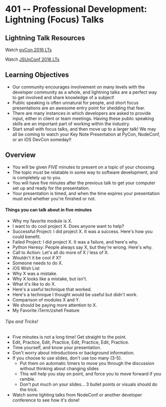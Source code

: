 401 -- Professional Development: Lightning (Focus) Talks
===

## Lightning Talk Resources
Watch [pyCon 2016 LTs]

Watch [JSUnConf 2016 LTs]

## Learning Objectives
* Our community encourages involvement on many levels with the developer community as a whole, and lightning talks are a perfect way to get involved and share knowledge of a subject!
* Public speaking is often unnatural for people, and short focus presentations are an awesome entry point for shedding that fear.
* There are many instances in which developers are asked to provide input, either in client or team meetings. Having these public speaking skills are an important part of working within the industry.
* Start small with focus talks, and then move up to a larger talk! We may all be coming to watch your Key Note Presentation at PyCon, NodeConf, or an iOS DevCon someday!!

## Overview
* You will be given *FIVE* minutes to present on a topic of your choosing.
* The topic must be relatable in some way to software development, and is completely up to you.
* You will have five minutes after the previous talk to get your computer set up and ready for the presentation.
* Your presentation is timed, and when the time expires your presentation must end whether you're finished or not. 


#### Things you can talk about in five minutes
* Why my favorite module is X.
* I want to do cool project X. Does anyone want to help?
* Successful Project: I did project X. It was a success. Here's how you could benefit.
* Failed Project: I did project X. It was a failure, and here's why.
* Python Heresy: People always say X, but they're wrong. Here's why.
* Call to Action: Let's all do more of X / less of X.
* Wouldn't it be cool if X?
* Someone needs to do X.
* iOS Wish List
* Why X was a mistake.
* Why X looks like a mistake, but isn't.
* What it's like to do X.
* Here's a useful technique that worked.
* Here's a technique I thought would be useful but didn't work.
* Comparison of modules X and Y.
* We should be paying more attention to X.
* My Favorite iTerm/zshell Feature

###### Tips and Tricks!
* Five minutes is not a long time! Get straight to the point.
* Edit, Practice, Edit, Practice, Edit, Practice, Edit, Practice.
* Time yourself, and know your presentation.
* Don't worry about introductions or background information.
* If you choose to use slides, don't use too many (3-5).
  * Put them on automatic timers to move you through the discussion without thinking about changing slides
  * This will help you stay on point, and force you to move forward if you ramble.
  * Don't put much on your slides... 3 bullet points or visuals should do the trick.
* Watch some lighting talks from NodeConf or another developer conference to see how it's done!

<!--links -->
[pyCon 2016 LTs]: https://www.youtube.com/watch?v=PulzIT8KYLk
[JSUnConf 2016 LTs]: https://www.youtube.com/watch?v=fJKlmhriAH4
